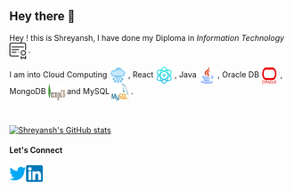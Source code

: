 ## Hey there 👋

Hey ! this is Shreyansh, I have done my Diploma in _Information Technology_   [<img align="center" alt="Shreyanshdot-diploma" width="30px" height="30px" src="./icons/diploma.png" />]() .

I am into Cloud Computing [<img align="center" alt="Shreyanshdot-cloud" width="30px" height="30px" src="./icons/cloud.png" />]() , React [<img align="center" alt="Shreyanshdot-cloud" width="30px" height="30px" src="./icons/react.png" />]() , Java [<img align="center" alt="Shreyanshdot-cloud" width="30px" height="30px" src="./icons/java.png" />]() , Oracle DB [<img align="center" alt="Shreyanshdot-cloud" width="30px" height="30px" src="./icons/oracle.png" />]() , MongoDB [<img align="center" alt="Shreyanshdot-cloud" width="30px" height="30px" src="./icons/mongodb.png" />]() and MySQL [<img align="center" alt="Shreyanshdot-cloud" width="30px" height="30px" src="./icons/mysql.png" />]() .

<br/>

[![Shreyansh's GitHub stats](https://github-readme-stats.vercel.app/api?username=Shreyanshdot&show_icons=true)](https://github.com/Shreyanshdot/)


#### Let's Connect

[<img align="left" alt="Shreyanshdot-twitter" width="30px" height="30px" src="./icons/twitter.png" />](https://twitter.com/Shreyanshd_)
[<img align="left" alt="Shreyanshdot-twitter" width="30px" height="30px" src="./icons/linkedin.png" />](https://www.linkedin.com/in/shreyansh-dawar/)

